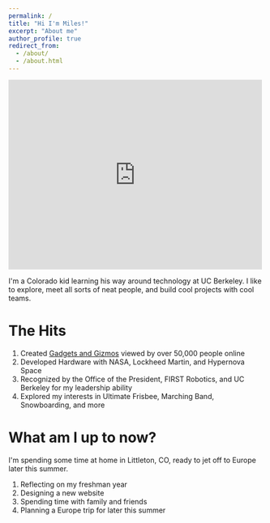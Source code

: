 ```yaml
---
permalink: /
title: "Hi I'm Miles!"
excerpt: "About me"
author_profile: true
redirect_from: 
  - /about/
  - /about.html
---
```

<object data="../files/Resume 2024 - Miles Nash.pdf" width="1000" height="1000" type='application/pdf'></object>

<embed src="https://drive.google.com/file/d/1YTDmHMF5yKJwjE9xgHRStzbapqTyWHEv/view?usp=drive_link" width="500" height="375" 
 type="application/pdf">

I'm a Colorado kid learning his way around technology at UC Berkeley. I like to explore, meet all sorts of neat people, and build cool projects with cool teams.

The Hits
======
1. Created [Gadgets and Gizmos](https://www.hackster.io/milesnash_) viewed by over 50,000 people online
1. Developed Hardware with NASA, Lockheed Martin, and Hypernova Space
1. Recognized by the Office of the President, FIRST Robotics, and UC Berkeley for my leadership ability
1. Explored my interests in Ultimate Frisbee, Marching Band, Snowboarding, and more

What am I up to now?
======
I'm spending some time at home in Littleton, CO, ready to jet off to Europe later this summer.
1. Reflecting on my freshman year
1. Designing a new website
1. Spending time with family and friends
1. Planning a Europe trip for later this summer



